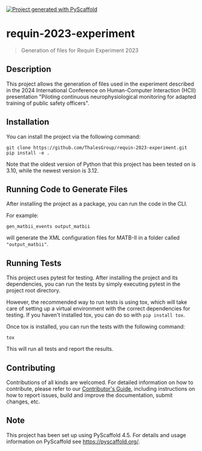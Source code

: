 [![Project generated with PyScaffold](https://img.shields.io/badge/-PyScaffold-005CA0?logo=pyscaffold)](https://pyscaffold.org/)

# requin-2023-experiment

> Generation of files for Requin Experiment 2023


## Description
This project allows the generation of files used in the experiment described in the 2024 International Conference on Human-Computer Interaction (HCII) presentation "Piloting continuous neurophysiological monitoring for adapted training of public safety officers".

## Installation
You can install the project via the following command:

```
git clone https://github.com/ThalesGroup/requin-2023-experiment.git
pip install -e .
```

Note that the oldest version of Python that this project has been tested on is 3.10, while the newest version is 3.12.

## Running Code to Generate Files
After installing the project as a package, you can run the code in the CLI.

For example:

```
gen_matbii_events output_matbii
```

will generate the XML configuration files for MATB-II in a folder called `"output_matbii"`.

## Running Tests
This project uses pytest for testing. After installing the project and its dependencies, you can run the tests by simply executing pytest in the project root directory.

However, the recommended way to run tests is using tox, which will take care of setting up a virtual environment with the correct dependencies for testing. If you haven't installed tox, you can do so with `pip install tox`.

Once tox is installed, you can run the tests with the following command:

`tox`

This will run all tests and report the results.

## Contributing
Contributions of all kinds are welcomed. For detailed information on how to contribute, please refer to our [Contributor's Guide](CONTRIBUTING.md), including instructions on how to report issues, build and improve the documentation, submit changes, etc.


<!-- pyscaffold-notes -->

## Note

This project has been set up using PyScaffold 4.5. For details and usage
information on PyScaffold see https://pyscaffold.org/.
